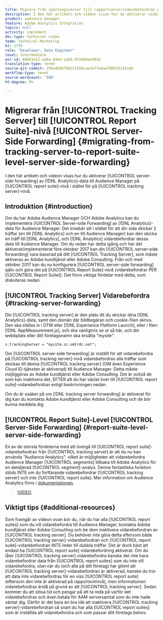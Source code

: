 ```yaml
---
title: Migrera från spårningsserver till rapportservervidarebefordran på servernivå
description: I den här artikeln och videon visas hur du aktiverar vidarebefordran av analysdata på serversidan till Audience Manager på rapportsvitnivå i stället för på en spårningsservernivå.
product: audience manager
feature: Adobe Analytics Integration
topics: null
activity: implement
doc-type: technical video
team: Technical Marketing
kt: 1776
role: "Developer, Data Engineer"
level: Intermediate
exl-id: 08b81e52-a28a-43e4-a284-df2460a43016
translation-type: tm+mt
source-git-commit: 256edb05f68221550cae2ef7edaa70953513e1d4
workflow-type: tm+mt
source-wordcount: '580'
ht-degree: 0%

---
```


# Migrerar från [!UICONTROL Tracking Server] till [!UICONTROL Report Suite]-nivå [!UICONTROL Server-Side Forwarding] {#migrating-from-tracking-server-to-report-suite-level-server-side-forwarding}

I den här artikeln och videon visas hur du aktiverar [!UICONTROL server-side forwarding] av [!DNL Analytics]-data till Audience Manager på [!UICONTROL report suite]-nivå i stället för på [!UICONTROL tracking server]-nivå.

## Introduktion {#introduction}

Om du har Adobe Audience Manager OCH Adobe Analytics kan du implementera [!UICONTROL Server-side Forwarding] av [!DNL Analytics]-data för Audience Manager. Det innebär att i stället för att din sida skickar 2 träffar (en till [!DNL Analytics] och en till Audience Manager) kan den skicka en träff till [!DNL Analytics], och [!DNL Analytics] vidarebefordrar dessa data till Audience Manager. Om du redan har detta igång och har det aktiverat/implementerat före oktober 2017 kan din [!UICONTROL server-side forwarding] vara baserad på ditt [!UICONTROL Tracking Server], som måste aktiveras av Adobe kundtjänst eller Adobe Consulting. Från och med oktober 2017 kan du nu konfigurera [!UICONTROL server-side forwarding] själv och göra det på [!UICONTROL Report Suite]-nivå (vidarebefordrar PER [!UICONTROL Report Suite]). Det finns viktiga fördelar med detta, som diskuteras nedan.

## [!UICONTROL Tracking Server] Vidarebefordra  {#tracking-server-forwarding}

Din [!UICONTROL tracking server] är den plats dit du skickar dina [!DNL Analytics]-data, samt den domän där bildbegäran och cookie-filen skrivs. Den ska ställas in i DTM eller [!DNL Experience Platform Launch], eller i filen [!DNL AppMeasurement.js], och ska vanligtvis se ut så här, och din webbplats eller ditt företagsnamn ska ersätta &quot;mysite&quot;:

`s.trackingServer = "mysite.sc.omtrdc.net";`

Om [!UICONTROL server-side forwarding] är inställt för att vidarebefordra på [!UICONTROL tracking server]-nivå vidarebefordras alla träffar som skickas till denna [!UICONTROL tracking server] (OM även Experience Cloud ID-tjänsten är aktiverad) till Audience Manager. Detta måste möjliggöras av Adobe kundtjänst eller Adobe Consulting. Det är också de som kan inaktivera det, EFTER att du har växlat över till [!UICONTROL report suite]-vidarebefordran enligt beskrivningen nedan.

Om du är osäker på om [!DNL tracking server forwarding] är aktiverat för dig kan du kontakta Adobe kundtjänst eller Adobe Consulting och de bör kunna meddela dig.

## [!UICONTROL Report Suite]-Level  [!UICONTROL Server-Side Forwarding] {#report-suite-level-server-side-forwarding}

En av de största fördelarna med att övergå till [!UICONTROL report suite]-vidarebefordran från [!UICONTROL tracking server] är att du nu kan använda &quot;Audience Analytics&quot;, vilket är möjligheten att vidarebefordra Audience Manager [!UICONTROL segments] tillbaka till Adobe Analytics för en detaljerad [!UICONTROL segment]-analys. Denna fantastiska funktion stöds INTE om du fortfarande vidarebefordrar [!UICONTROL tracking server] och inte [!UICONTROL report suite]. Mer information om Audience Analytics finns i [dokumentationen](https://marketing.adobe.com/resources/help/en_US/analytics/audiences/).

>[!VIDEO](https://video.tv.adobe.com/v/23701/?quality=12)

## Viktigt tips {#additional-resources}

Som framgår av videon ovan bör du, när du har alla [!UICONTROL report suites] som du vill vidarebefordra till Audience Manager, kontakta Adobe kundtjänst eller Adobe Consulting och be dem inaktivera vidarebefordran av [!UICONTROL tracking server]. Du behöver inte göra detta eftersom både [!UICONTROL tracking server]-vidarebefordran och [!UICONTROL report suite]-vidarebefordran INTE leder till dubbla träffar. Det är dock bäst att endast ha [!UICONTROL report suite] vidarebefordring aktiverat. Om du låter [!UICONTROL tracking server] vidarebefordra kanske det inte bara vidarebefordrar data från [!UICONTROL report suites] som du inte vill vidarebefordra, utan när du (och alla på ditt företag) har glömt att [!UICONTROL tracking server]-vidarebefordran är aktiverad, kanske du tror att data inte vidarebefordras för en viss [!UICONTROL report suite] (eftersom den inte är aktiverad på rapportsvitnivå), men informationen vidarebefordras ändå på grund av att [!UICONTROL tracking server]. Sedan kommer du att slösa tid och pengar på att ta reda på varför det vidarebefordras och även betala för AAM serversamtal som du inte hade väntat dig. Därför är det bara en bra idé att inaktivera [!UICONTROL tracking server]-vidarebefordran så snart du har alla [!UICONTROL report suites] som är inställda att vidarebefordra och som passar ditt företags behov.
